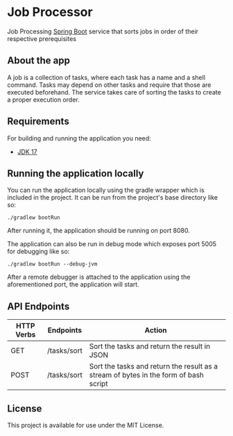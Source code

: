 # Job Processor
Job Processing [Spring Boot](http://projects.spring.io/spring-boot/) service that sorts jobs in order of their respective prerequisites
## About the app

A job is a collection of tasks, where each task has a name and a shell command. Tasks may
depend on other tasks and require that those are executed beforehand. The service takes care
of sorting the tasks to create a proper execution order.

## Requirements

For building and running the application you need:

- [JDK 17](https://www.oracle.com/java/technologies/downloads/#java17)


## Running the application locally

You can run the application locally using the gradle wrapper which is included in the project. 
It can be run from the project's base directory like so:

```shell
./gradlew bootRun  
```
After running it, the application should be running on port 8080.

The application can also be run in debug mode which exposes port 5005 for debugging like so:

```shell
./gradlew bootRun --debug-jvm
```

After a remote debugger is attached to the application using the aforementioned port, the application will start.

## API Endpoints
| HTTP Verbs | Endpoints | Action |
| -- | --- | --- |
| GET | /tasks/sort | Sort the tasks and return the result in JSON |
| POST | /tasks/sort | Sort the tasks and return the result as a stream of bytes in the form of bash script |


## License
This project is available for use under the MIT License.